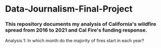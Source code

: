 # Data-Journalism-Final-Project
### This repository documents my analysis of California's wildfire spread from 2016 to 2021 and Cal Fire's funding response.
Analysis 1: In which month do the majority of fires start in each year?
